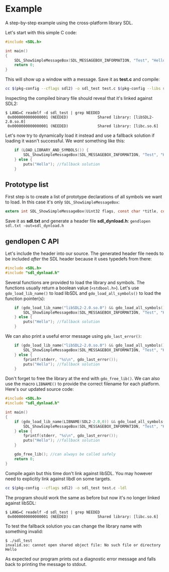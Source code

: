 # Example

A step-by-step example using the cross-platform library SDL.

Let's start with this simple C code:

``` C
#include <SDL.h>

int main()
{
    SDL_ShowSimpleMessageBox(SDL_MESSAGEBOX_INFORMATION, "Test", "Hello", NULL);
    return 0;
}
```

This will show up a window with a message. Save it as **test.c** and compile:
``` sh
cc $(pkg-config --cflags sdl2) -o sdl_test test.c $(pkg-config --libs sdl2)
```

Inspecting the compiled binary file should reveal that it's linked against SDL2:
```
$ LANG=C readelf -d sdl_test | grep NEEDED
 0x0000000000000001 (NEEDED)             Shared library: [libSDL2-2.0.so.0]
 0x0000000000000001 (NEEDED)             Shared library: [libc.so.6]
```

Let's now try to dynamically load it instead and use a fallback solution if loading it wasn't successful.
We _want_ something like this:
``` C
    if (LOAD_LIBRARY_AND_SYMBOLS()) {
        SDL_ShowSimpleMessageBox(SDL_MESSAGEBOX_INFORMATION, "Test", "Hello", NULL);
    } else {
        puts("Hello"); //fallback solution
    }
```


## Prototype list

First step is to create a list of prototype declarations of all symbols we want to load.
In this case it's only `SDL_ShowSimpleMessageBox`:
``` C
extern int SDL_ShowSimpleMessageBox(Uint32 flags, const char *title, const char *message, SDL_Window *window);
```
Save it as **sdl.txt** and generate a header file **sdl_dynload.h**: `gendlopen sdl.txt -out=sdl_dynload.h`


## gendlopen C API

Let's include the header into our source.
The generated header file needs to be included _after_ the SDL header because it uses typedefs from there:
``` C
#include <SDL.h>
#include "sdl_dynload.h"
```

Several functions are provided to load the library and symbols.
The functions usually return a boolean value (`<stdbool.h>`).
Let's use `gdo_load_lib_name()` to load libSDL and `gdo_load_all_symbols()` to load the function pointer(s):
``` C
    if (gdo_load_lib_name("libSDL2-2.0.so.0") && gdo_load_all_symbols()) {
        SDL_ShowSimpleMessageBox(SDL_MESSAGEBOX_INFORMATION, "Test", "Hello", NULL);
    } else {
        puts("Hello"); //fallback solution
    }
```

We can also print a useful error message using `gdo_last_error()`:
``` C
    if (gdo_load_lib_name("libSDL2-2.0.so.0") && gdo_load_all_symbols()) {
        SDL_ShowSimpleMessageBox(SDL_MESSAGEBOX_INFORMATION, "Test", "Hello", NULL);
    } else {
        fprintf(stderr, "%s\n", gdo_last_error());
        puts("Hello"); //fallback solution
    }
```

Don't forget to free the library at the end with `gdo_free_lib()`.
We can also use the macro `LIBNAME()` to provide the correct filename for each platform.
Here's our updated source code:
``` C
#include <SDL.h>
#include "sdl_dynload.h"

int main()
{
    if (gdo_load_lib_name(LIBNAME(SDL2-2.0,0)) && gdo_load_all_symbols()) {
        SDL_ShowSimpleMessageBox(SDL_MESSAGEBOX_INFORMATION, "Test", "Hello", NULL);
    } else {
        fprintf(stderr, "%s\n", gdo_last_error());
        puts("Hello"); //fallback solution
    }

    gdo_free_lib(); //can always be called safely
    return 0;
}
```

Compile again but this time don't link against libSDL. You may however need to explicitly link against libdl on some targets.
``` sh
cc $(pkg-config --cflags sdl2) -o sdl_test test.c -ldl
```

The program should work the same as before but now it's no longer linked against libSDL:
```
$ LANG=C readelf -d sdl_test | grep NEEDED
 0x0000000000000001 (NEEDED)             Shared library: [libc.so.6]
```

To test the fallback solution you can change the library name with something invalid:
```
$ ./sdl_test 
invalid.so: cannot open shared object file: No such file or directory
Hello
```
As expected our program prints out a diagnostic error message and falls back to printing the message to stdout.
